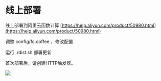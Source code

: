 # 线上部署

线上部署到阿里云函数计算 [https://help.aliyun.com/product/50980.html](https://help.aliyun.com/product/50980.html)

调整 config/fc.coffee ，修改配置

运行 ./dist.sh 部署更新

首次部署后，请创建HTTP触发器。

![](https://p.gu321.com/20181206013143.png)

## 

